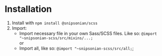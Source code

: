 # Installation

1. Install with `npm install @snipsonian/scss`
2. Import:
    - Import necessary file in your own Sass/SCSS files. Like so: `@import "~snipsonian-scss/src/mixins/...;`
    <br>or
    - Import all, like so: `@import "~snipsonian-scss/src/all;`;
